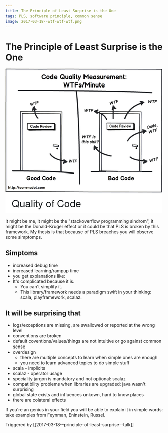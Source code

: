 ```yaml
---
title: The Principle of Least Surprise is the One
tags: PLS, software principle, common sense
image: 2017-03-18--wtf-wtf-wtf.png
---
```

# **The Principle of Least Surprise is the One**
![2017-03-18--wtf-wtf-wtf.png](../_images/2017-03-18--wtf-wtf-wtf.png)

It might be me, it might be the "stackoverflow programming sindrom", it might be the Donald-Kruger effect or it could be that PLS is broken by this framework.
My thesis is that because of PLS breaches you will observe some simptomps.

## Simptoms
- increased debug time
- increased learning/rampup time
- you get explanations like:
- It's complicated because it is.
  - You can't simplify it.
  - This library/framework needs a paradigm swift in your thinking: scala, playframework, scalaz.
  
## It will be surprising that
- logs/exceptions are missing, are swallowed or reported at the wrong level
- conventions are broken
- default coventions/values/things are not intuitive or go against common sense
- overdesign
	- there are multiple concepts to learn when simple ones are enough
	- you need to learn advanced topics to do simple stuff
- scala - implicits
- scalaz - operator usage
- speciality jargon is mandatory and not optional: scalaz
- compatibility problems when libraries are upgraded: java wasn't surprising
- global state exists and influences unkown, hard to know places
- there are colateral effects
  
If you're an genius in your field you will be able to explain it in simple words: take examples from Feynman, Eninstein, Russel.

Triggered by [[2017-03-18--principle-of-least-surprise--talk]]